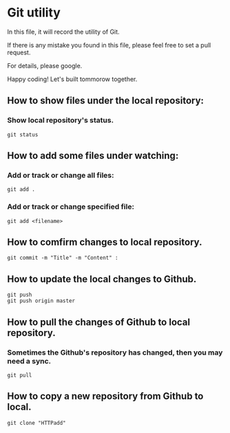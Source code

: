 # Git utility
In this file, it will record the utility of Git. 

If there is any mistake you found in this file, please feel free to set a pull request.

For details, please google.

Happy coding! Let's built tommorow together.

## How to show files under the local repository:
### Show local repository's status.
    git status

## How to add some files under watching:
### Add or track or change all files:
    git add .

### Add or track or change  specified file:
    git add <filename>

## How to comfirm changes to local repository.
    git commit -m "Title" -m "Content" :

## How to update the local changes to Github.
    git push
    git push origin master

## How to pull the changes of Github to local repository.
### Sometimes the Github's repository has changed, then you may need a sync. 
    git pull

## How to copy a new repository from Github to local.
    git clone "HTTPadd"


    





